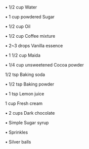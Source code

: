 • 1/2 cup Water

• 1 cup powdered Sugar

• 1/2 cup Oil

• 1/2 cup Coffee mixture

• 2~3 drops Vanilla essence

• 1 1/2 cup Maida

• 1/4 cup unsweetened Cocoa powder

1/2 tsp Baking soda

• 1/2 tsp Baking powder

• 1 tsp Lemon juice

1 cup Fresh cream

• 2 cups Dark chocolate

• Simple Sugar syrup

• Sprinkles

• Silver balls